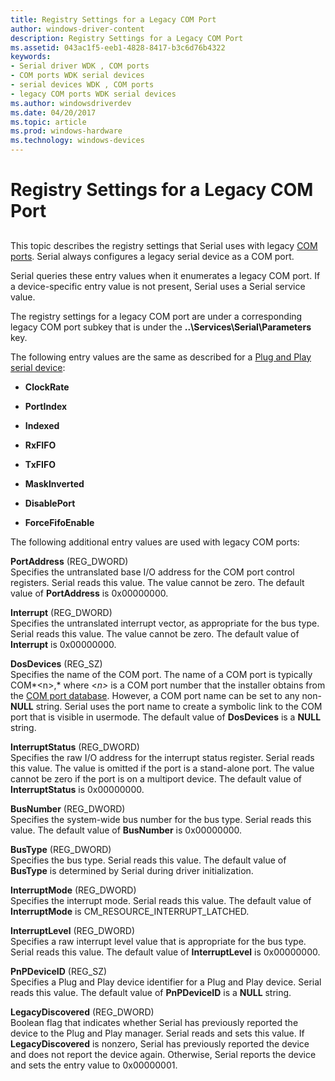```yaml
---
title: Registry Settings for a Legacy COM Port
author: windows-driver-content
description: Registry Settings for a Legacy COM Port
ms.assetid: 043ac1f5-eeb1-4828-8417-b3c6d76b4322
keywords:
- Serial driver WDK , COM ports
- COM ports WDK serial devices
- serial devices WDK , COM ports
- legacy COM ports WDK serial devices
ms.author: windowsdriverdev
ms.date: 04/20/2017
ms.topic: article
ms.prod: windows-hardware
ms.technology: windows-devices
---
```


# Registry Settings for a Legacy COM Port


## <a href="" id="ddk-registry-settings-for-a-legacy-com-port-kg"></a>


This topic describes the registry settings that Serial uses with legacy [COM ports](configuration-of-com-ports.md). Serial always configures a legacy serial device as a COM port.

Serial queries these entry values when it enumerates a legacy COM port. If a device-specific entry value is not present, Serial uses a Serial service value.

The registry settings for a legacy COM port are under a corresponding legacy COM port subkey that is under the **..\\Services\\Serial\\Parameters** key.

The following entry values are the same as described for a [Plug and Play serial device](registry-settings-for-a-plug-and-play-serial-device.md):

-   **ClockRate**

-   **PortIndex**

-   **Indexed**

-   **RxFIFO**

-   **TxFIFO**

-   **MaskInverted**

-   **DisablePort**

-   **ForceFifoEnable**

The following additional entry values are used with legacy COM ports:

<a href="" id="portaddress--reg-dword-"></a>**PortAddress** (REG\_DWORD)  
Specifies the untranslated base I/O address for the COM port control registers. Serial reads this value. The value cannot be zero. The default value of **PortAddress** is 0x00000000.

<a href="" id="interrupt--reg-dword-"></a>**Interrupt** (REG\_DWORD)  
Specifies the untranslated interrupt vector, as appropriate for the bus type. Serial reads this value. The value cannot be zero. The default value of **Interrupt** is 0x00000000.

<a href="" id="dosdevices--reg-sz-"></a>**DosDevices** (REG\_SZ)  
Specifies the name of the COM port. The name of a COM port is typically COM*&lt;n&gt;,* where &lt;*n&gt;* is a COM port number that the installer obtains from the [COM port database](com-port-database.md). However, a COM port name can be set to any non-**NULL** string. Serial uses the port name to create a symbolic link to the COM port that is visible in usermode. The default value of **DosDevices** is a **NULL** string.

<a href="" id="interruptstatus--reg-dword-"></a>**InterruptStatus** (REG\_DWORD)  
Specifies the raw I/O address for the interrupt status register. Serial reads this value. The value is omitted if the port is a stand-alone port. The value cannot be zero if the port is on a multiport device. The default value of **InterruptStatus** is 0x00000000.

<a href="" id="busnumber--reg-dword-"></a>**BusNumber** (REG\_DWORD)  
Specifies the system-wide bus number for the bus type. Serial reads this value. The default value of **BusNumber** is 0x00000000.

<a href="" id="bustype--reg-dword-"></a>**BusType** (REG\_DWORD)  
Specifies the bus type. Serial reads this value. The default value of **BusType** is determined by Serial during driver initialization.

<a href="" id="interruptmode--reg-dword-"></a>**InterruptMode** (REG\_DWORD)  
Specifies the interrupt mode. Serial reads this value. The default value of **InterruptMode** is CM\_RESOURCE\_INTERRUPT\_LATCHED.

<a href="" id="interruptlevel--reg-dword-"></a>**InterruptLevel** (REG\_DWORD)  
Specifies a raw interrupt level value that is appropriate for the bus type. Serial reads this value. The default value of **InterruptLevel** is 0x00000000.

<a href="" id="pnpdeviceid--reg-sz-"></a>**PnPDeviceID** (REG\_SZ)  
Specifies a Plug and Play device identifier for a Plug and Play device. Serial reads this value. The default value of **PnPDeviceID** is a **NULL** string.

<a href="" id="legacydiscovered--reg-dword-"></a>**LegacyDiscovered** (REG\_DWORD)  
Boolean flag that indicates whether Serial has previously reported the device to the Plug and Play manager. Serial reads and sets this value. If **LegacyDiscovered** is nonzero, Serial has previously reported the device and does not report the device again. Otherwise, Serial reports the device and sets the entry value to 0x00000001.

 

 




